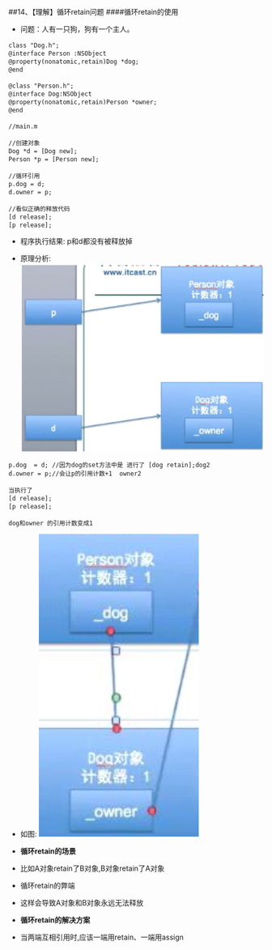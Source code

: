 ##14、【理解】循环retain问题
####循环retain的使用
* 问题：人有一只狗，狗有一个主人。

```objc
class "Dog.h";
@interface Person :NSObject
@property(nonatomic,retain)Dog *dog;
@end

@class "Person.h";
@interface Dog:NSObject
@property(nonatomic,retain)Person *owner;
@end

//main.m

//创建对象
Dog *d = [Dog new];
Person *p = [Person new];

//循环引用
p.dog = d;
d.owner = p;

//看似正确的释放代码
[d release];
[p release];
```
* 程序执行结果: p和d都没有被释放掉

* 原理分析:
![14.1](image1/14.1.png)

```objc
p.dog  = d; //因为dog的set方法中是 进行了 [dog retain];dog2
d.owner = p;//会让p的引用计数+1  owner2

当执行了
[d release];
[p release];

dog和owner 的引用计数变成1
```
* 如图:
![14.1](image1/14.2.png)

* __循环retain的场景__
 * 比如A对象retain了B对象,B对象retain了A对象
 * 循环retain的弊端
 * 这样会导致A对象和B对象永远无法释放

* __循环retain的解决方案__
 * 当两端互相引用时,应该一端用retain、一端用assign
